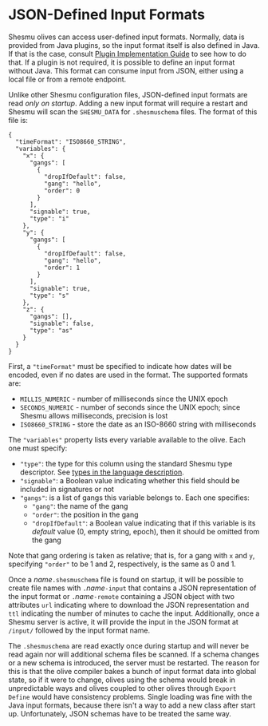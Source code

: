 # JSON-Defined Input Formats
Shesmu olives can access user-defined input formats. Normally, data is provided from Java plugins,
so the input format itself is also defined in Java. If that is the case,
consult [Plugin Implementation Guide](implementation.md) to see how to do that. If a plugin is not
required, it is possible to define an input format without Java. This format can consume input from
JSON, either using a local file or from a remote endpoint.

Unlike other Shesmu configuration files, JSON-defined input formats are read _only on startup_.
Adding a new input format will require a restart and Shesmu will scan the `SHESMU_DATA`
for `.shesmuschema` files. The format of this file is:

```
{
  "timeFormat": "ISO8660_STRING",
  "variables": {
    "x": {
      "gangs": [
        {
          "dropIfDefault": false,
          "gang": "hello",
          "order": 0
        }
      ],
      "signable": true,
      "type": "i"
    },
    "y": {
      "gangs": [
        {
          "dropIfDefault": false,
          "gang": "hello",
          "order": 1
        }
      ],
      "signable": true,
      "type": "s"
    },
    "z": {
      "gangs": [],
      "signable": false,
      "type": "as"
    }
  }
}
```

First, a `"timeFormat"` must be specified to indicate how dates will be encoded, even if no dates
are used in the format. The supported formats are:

- `MILLIS_NUMERIC` - number of milliseconds since the UNIX epoch
- `SECONDS_NUMERIC` - number of seconds since the UNIX epoch; since Shesmu allows milliseconds,
  precision is lost
- `ISO8660_STRING` - store the date as an ISO-8660 string with milliseconds

The `"variables"` property lists every variable available to the olive. Each one must specify:

- `"type"`: the type for this column using the standard Shesmu type descriptor. See [types in the
  language description](language.md#types).
- `"signable"`: a Boolean value indicating whether this field should be included in signatures or
  not
- `"gangs"`: is a list of gangs this variable belongs to. Each one specifies:
  - `"gang"`: the name of the gang
  - `"order"`: the position in the gang
  - `"dropIfDefault"`: a Boolean value indicating that if this variable is its _default_ value (0,
    empty string, epoch), then it should be omitted from the gang

Note that gang ordering is taken as relative; that is, for a gang with `x` and `y`,
specifying `"order"` to be 1 and 2, respectively, is the same as 0 and 1.

Once a _name_`.shesmuschema` file is found on startup, it will be possible to create file names
with `.`_name_`-input` that contains a JSON representation of the input format or `.`_name_`-remote`
containing a JSON object with two attributes `url` indicating where to download the JSON
representation and `ttl` indicating the number of minutes to cache the input. Additionally, once a
Shesmu server is active, it will provide the input in the JSON format at `/input/` followed by the
input format name.

The `.shesmuschema` are read exactly once during startup and will never be read
again nor will additional schema files be scanned. If a schema changes or a
new schema is introduced, the server must be restarted. The reason for this is
that the olive compiler bakes a bunch of input format data into global state,
so if it were to change, olives using the schema would break in unpredictable
ways and olives coupled to other olives through `Export Define` would have
consistency problems. Single loading was fine with the Java input formats,
because there isn't a way to add a new class after start up. Unfortunately,
JSON schemas have to be treated the same way.


